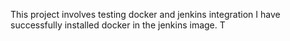 This project involves testing docker and jenkins integration
I have successfully installed docker in the jenkins image. 
T